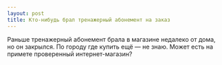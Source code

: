 ```yaml
---
layout: post 
title: Кто-нибудь брал тренажерный абонемент на заказ 
--- 
```

Раньше тренажерный абонемент брала в магазине недалеко от дома, но он закрылся. По городу где купить ещё — не знаю. Может есть на примете проверенный интернет-магазин?
